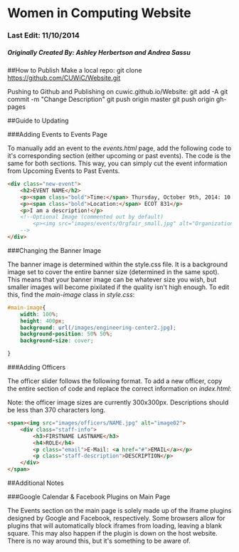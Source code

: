 # Women in Computing Website
### Last Edit: 11/10/2014
##### Originally Created By: Ashley Herbertson and Andrea Sassu

##How to Publish
Make a local repo:
	git clone https://github.com/CUWiC/Website.git

Pushing to Github and Publishing on cuwic.github.io/Website:
	git add -A
	git commit -m "Change Description" 
	git push origin master
	git push origin gh-pages

##Guide to Updating

###Adding Events to Events Page

To manually add an event to the *events.html* page, add the following code to it's corresponding section (either upcoming or past events). The code is the same for both sections. This way, you can simply cut the event information from Upcoming Events to Past Events.

```HTML
<div class="new-event">
	<h2>EVENT NAME</h2>
	<p><span class="bold">Time:</span> Thursday, October 9th, 2014: 10:00am-12:00pm</p>
	<p><span class="bold">Location:</span> ECOT 831</p>
	<p>I am a description!</p>
	<!--Optional Image (commented out by default)
		<p><img src="images/events/Orgfair_small.jpg" alt="Organization Fair"></p>
	-->
</div>
```

###Changing the Banner Image

The banner image is determined within the style.css file. It is a background image set to cover the entire banner size (determined in the same spot). This means that your banner image can be whatever size you wish, but smaller images will become pixilated if the quality isn't high enough. To edit this, find the *main-image* class in *style.css*:
```CSS
#main-image{
	width: 100%;
	height: 400px;
	background: url(/images/engineering-center2.jpg); 
	background-position: 50% 50%;
	background-size: cover;

}
```

###Adding Officers

The officer slider follows the following format. To add a new officer, copy the entire section of code and replace the correct information on *index.html*:

Note: the officer image sizes are currently 300x300px. Descriptions should be less than 370 characters long.

```HTML
<span><img src="images/officers/NAME.jpg" alt="image02">
	<div class="staff-info">
		<h3>FIRSTNAME LASTNAME</h3>
		<h4>ROLE</h4>
		<p class="email">E-Mail: <a href="#">EMAIL</a></p>
		<p class="staff-description">DESCRIPTION</p>
	</div> 
</span>
```


##Additional Notes

###Google Calendar & Facebook Plugins on Main Page

The Events section on the main page is solely made up of the iframe plugins designed by Google and Facebook, respectively. Some browsers allow for plugins that will automatically block iframes from loading, leaving a blank square. This may also happen if the plugin is down on the host website. There is no way around this, but it's something to be aware of.